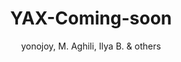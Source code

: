 ---
title: YAX-Coming-soon
github: https://github.com/yonojoy/YAX-Coming-soon-Jekyll-Template
demo: https://www.behance.net/gallery/18421675/Free-Bootstrap-Psd-Coming-Soon-Template
author: yonojoy, M. Aghili, Ilya B. & others
ssg:
  - Jekyll
cms:
  - No Cms
---